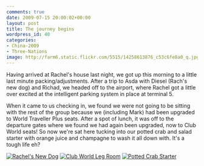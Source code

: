 ```yaml
---
comments: true
date: 2009-07-15 20:00:02+00:00
layout: post
title: The journey begins
wordpress_id: 40
categories:
- China-2009
- Three-Nations
image: http://farm6.static.flickr.com/5515/14258613876_c53c6fe8a0_q.jpg
---
```


Having arrived at Rachel's house last night, we got up this morning to a little last minute
packing/adjustments. After a trip to Asda with Diesel (Rach's new dog) and Richad, we headed
off to the airport, where Rachel got a little over excited at the intelligent parking system
in place at terminal 5.

When it came to us checking in, we found we were not going to be sitting with the rest of the
group because we (including Mark) had been upgraded to World Traveller Plus seats. After a
spot of lunch, it was off to the departure gates where we found we had again been upgraded,
now to Club World seats! So now we're sat here tucking into our potted crab and salad starter
with orange juice and champagne to wash it all down with. It's a tough life eh?

<div class="flickr gallery">
<span>
<a title="Rachel's New Dog" href="https://farm6.staticflickr.com/5580/14258624206_a70ac70bb3_b.jpg" class="image cboxElement" rel="gallery0"><img src="https://farm6.staticflickr.com/5580/14258624206_a70ac70bb3_q.jpg" alt="Rachel's New Dog" data-pin-nopin="true"></a>
<a title="View on Flickr" href="https://www.flickr.com/photos/richard-perry/14258624206/" class="flickrlink"> </a>
</span>
<span>
<a title="Club World Leg Room" href="https://farm4.staticflickr.com/3733/14281731865_03aecfd3c1_b.jpg" class="image cboxElement" rel="gallery0"><img src="https://farm4.staticflickr.com/3733/14281731865_03aecfd3c1_q.jpg" alt="Club World Leg Room" data-pin-nopin="true"></a>
<a title="View on Flickr" href="https://www.flickr.com/photos/richard-perry/14281731865/" class="flickrlink"> </a>
</span>
<span>
<a title="Potted Crab Starter" href="https://farm6.staticflickr.com/5515/14258613876_c53c6fe8a0_b.jpg" class="image cboxElement" rel="gallery0"><img src="https://farm6.staticflickr.com/5515/14258613876_c53c6fe8a0_q.jpg" alt="Potted Crab Starter" data-pin-nopin="true"></a>
<a title="View on Flickr" href="https://www.flickr.com/photos/richard-perry/14258613876/" class="flickrlink"> </a>
</span>
</div>

